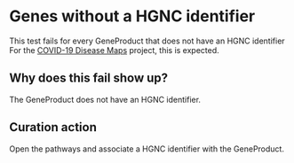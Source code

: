 # Genes without a HGNC identifier

This test fails for every GeneProduct that does not have an HGNC identifier
For the [COVID-19 Disease Maps](https://covid.pages.uni.lu/) project, this is expected.

## Why does this fail show up?

The GeneProduct does not have an HGNC identifier.

## Curation action

Open the pathways and associate a HGNC identifier with the GeneProduct.
